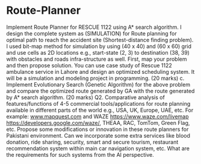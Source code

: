 # Route-Planner
Implement Route Planner for RESCUE 1122 using A* search algorithm. I design
the complete system as (SIMULATION) for Route planning for optimal path to reach the accident site
(Shortest-distance finding problem). I used bit-map method for simulation by using (40 x 40) and (60 x 60) grid and use cells as 2D
locations e.g., start-state (2, 3) to destination (38, 39) with obstacles and roads infra-structure as well. First,
map your problem and then propose solution. You can use case study of Rescue 1122 ambulance service in
Lahore and design an optimized scheduling system. It will be a simulation and modeling project in
programming. (20 marks)
c. Implement Evolutionary Search (Genetic Algorithm) for the above problem and compare the
optimized route generated by GA with the route generated by A* search algorithm. (20 marks)
Q2. Comparative analysis of features/functions of 4-5 commercial tools/applications for route planning
available in different parts of the world e.g., USA, UK, Europe, UAE, etc. For example: www.mapquest.com
and WAZE https://www.waze.com/livemap https://developers.google.com/waze/, THEAA, RAC, TomTom,
Green Flag, etc. Propose some modifications or innovation in these route planners for Pakistani environment.
Can we incorporate some extra services like blood donation, ride sharing, security, smart and secure tourism,
restaurant recommendation system within main car navigation system, etc. What are the requirements for such
systems from the AI perspective.

